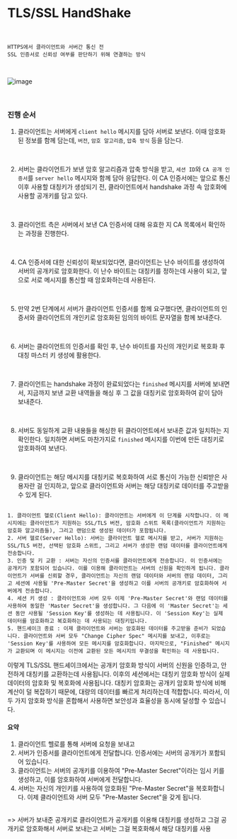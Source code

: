 # TLS/SSL HandShake

<br>

```
HTTPS에서 클라이언트와 서버간 통신 전
SSL 인증서로 신뢰성 여부를 판단하기 위해 연결하는 방식
```

<br>

![image](https://user-images.githubusercontent.com/34904741/139517776-f2cac636-5ce5-4815-981d-33905283bf13.png)

<br>

### 진행 순서

1. 클라이언트는 서버에게 `client hello` 메시지를 담아 서버로 보낸다.
   이때 암호화된 정보를 함께 담는데, `버전`, `암호 알고리즘`, `압축 방식` 등을 담는다.

   <br>

2. 서버는 클라이언트가 보낸 암호 알고리즘과 압축 방식을 받고, `세션 ID`와 `CA 공개 인증서`를 `server hello` 메시지와 함께 담아 응답한다. 이 CA 인증서에는 앞으로 통신 이후 사용할 대칭키가 생성되기 전, 클라이언트에서 handshake 과정 속 암호화에 사용할 공개키를 담고 있다.

   <br>

3. 클라이언트 측은 서버에서 보낸 CA 인증서에 대해 유효한 지 CA 목록에서 확인하는 과정을 진행한다.

   <br>

4. CA 인증서에 대한 신뢰성이 확보되었다면, 클라이언트는 난수 바이트를 생성하여 서버의 공개키로 암호화한다. 이 난수 바이트는 대칭키를 정하는데 사용이 되고, 앞으로 서로 메시지를 통신할 때 암호화하는데 사용된다.

   <br>

5. 만약 2번 단계에서 서버가 클라이언트 인증서를 함께 요구했다면, 클라이언트의 인증서와 클라이언트의 개인키로 암호화된 임의의 바이트 문자열을 함께 보내준다.

   <br>

6. 서버는 클라이언트의 인증서를 확인 후, 난수 바이트를 자신의 개인키로 복호화 후 대칭 마스터 키 생성에 활용한다.

   <br>

7. 클라이언트는 handshake 과정이 완료되었다는 `finished` 메시지를 서버에 보내면서, 지금까지 보낸 교환 내역들을 해싱 후 그 값을 대칭키로 암호화하여 같이 담아 보내준다.

   <br>

8. 서버도 동일하게 교환 내용들을 해싱한 뒤 클라이언트에서 보내준 값과 일치하는 지 확인한다. 일치하면 서버도 마찬가지로  `finished` 메시지를 이번에 만든 대칭키로 암호화하여 보낸다.

   <br>

9. 클라이언트는 해당 메시지를 대칭키로 복호화하여 서로 통신이 가능한 신뢰받은 사용자란 걸 인지하고, 앞으로 클라이언트와 서버는 해당 대칭키로 데이터를 주고받을 수 있게 된다.

```

1. 클라이언트 헬로(Client Hello): 클라이언트는 서버에게 이 단계를 시작합니다. 이 메시지에는 클라이언트가 지원하는 SSL/TLS 버전, 암호화 스위트 목록(클라이언트가 지원하는 암호화 알고리즘들), 그리고 랜덤으로 생성된 데이터가 포함됩니다.
2. 서버 헬로(Server Hello): 서버는 클라이언트 헬로 메시지를 받고, 서버가 지원하는 SSL/TLS 버전, 선택된 암호화 스위트, 그리고 서버가 생성한 랜덤 데이터를 클라이언트에게 전송합니다.
3. 인증 및 키 교환 : 서버는 자신의 인증서를 클라이언트에게 전송합니다. 이 인증서에는 공개키가 포함되어 있습니다. 이를 이용해 클라이언트는 서버의 신원을 확인하게 됩니다. 클라이언트가 서버를 신뢰할 경우, 클라이언트는 자신의 랜덤 데이터와 서버의 랜덤 데이터, 그리고 세션에 사용될 'Pre-Master Secret'을 생성하고 이를 서버의 공개키로 암호화하여 서버에게 전송합니다.
4. 세션 키 생성 : 클라이언트와 서버 모두 이제 'Pre-Master Secret'와 랜덤 데이터를 사용하여 동일한 'Master Secret'을 생성합니다. 그 다음에 이 'Master Secret'는 세션 동안 사용될 'Session Key'를 생성하는 데 사용됩니다. 이 'Session Key'는 실제 데이터를 암호화하고 복호화하는 데 사용되는 대칭키입니다.
5. 핸드셰이크 종료 : 이제 클라이언트와 서버는 암호화된 데이터를 주고받을 준비가 되었습니다. 클라이언트와 서버 모두 "Change Cipher Spec" 메시지를 보내고, 이후로는 'Session Key'를 사용하여 모든 메시지를 암호화합니다. 마지막으로, "Finished" 메시지가 교환되며 이 메시지는 이전에 교환된 모든 메시지의 무결성을 확인하는 데 사용됩니다.
```
이렇게 TLS/SSL 핸드셰이크에서는 공개키 암호화 방식이 서버의 신원을 인증하고, 안전하게 대칭키를 교환하는데 사용됩니다. 이후의 세션에서는 대칭키 암호화 방식이 실제 데이터의 암호화 및 복호화에 사용됩니다. 대칭키 암호화는 공개키 암호화 방식에 비해 계산이 덜 복잡하기 때문에, 대량의 데이터를 빠르게 처리하는데 적합합니다. 따라서, 이 두 가지 암호화 방식을 혼합해서 사용하면 보안성과 효율성을 동시에 달성할 수 있습니다.

#### 요약
1. 클라이언트 헬로를 통해 서버에 요청을 보내고
2. 서버가 인증서를 클라이언트에게 전달합니다. 인증서에는 서버의 공개키가 포함되어 있습니다.
3. 클라이언트는 서버의 공개키를 이용하여 "Pre-Master Secret"이라는 임시 키를 생성하고, 이를 암호화하여 서버에게 전달합니다.
4. 서버는 자신의 개인키를 사용하여 암호화된 "Pre-Master Secret"을 복호화합니다. 이제 클라이언트와 서버 모두 "Pre-Master Secret"을 갖게 됩니다.
<br>
=>  서버가 보내준 공개키로 클라이언트가 공개키를 이용해 대칭키를 생성하고 그걸 공개키로 암호화해서 서버로 보내는고 서버는 그걸 복호화해서 해당 대칭키를 사용
